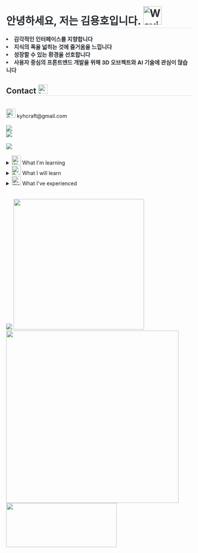 <div style="text-align: left;"> 
    <h1 style="border-bottom: 1px solid #d8dee4; color: #282d33;">안녕하세요, 저는 김용호입니다. <img src="https://raw.githubusercontent.com/Tarikul-Islam-Anik/Animated-Fluent-Emojis/master/Emojis/Hand%20gestures/Waving%20Hand%20Light%20Skin%20Tone.png" alt="Waving Hand Light Skin Tone" width="50" height="50" /></h1>  
    <div style="font-weight: 700; font-size: 15px; text-align: left; color: #282d33;"> <li> 감각적인 인터페이스를 지향합니다</li><li>지식의 폭을 넓히는 것에 즐거움을 느낍니다</li><li> 성장할 수 있는 환경을 선호합니다</li><li>사용자 중심의 프론트엔드 개발을 위해 3D 오브젝트와 AI 기술에 관심이 많습니다</li>  </div> 
    </div>
    <div style="text-align: left;">
    <h2 style="border-bottom: 1px solid #d8dee4; color: #282d33;"> Contact <img src="https://raw.githubusercontent.com/Tarikul-Islam-Anik/Animated-Fluent-Emojis/master/Emojis/Smilies/Love%20Letter.png" alt="Love Letter" width="25" height="25" /></h2> <br> 
      <div><img src="https://raw.githubusercontent.com/Tarikul-Islam-Anik/Animated-Fluent-Emojis/master/Emojis/Objects/Envelope.png" alt="Envelope" width="25" height="25" /> kyhcraft@gmail.com</div> <br>
    <div style="text-align: left;">
        <a href=https://velog.io/@kyhh/><img src="https://img.shields.io/badge/Velog-000000?style=for-the-badge&logo=Velog&logoColor=white&link=https://velog.io/@kyhh/"></a><div style="text-align: left;"><a href=https://www.instagram.com/kyhh__/><img src="https://img.shields.io/badge/Instagram-000000?style=for-the-badge&logo=Instagram&logoColor=white&link=https://www.instagram.com/kyhh__/"></a></div>
        <br> 
    <div style="text-align: left;"> <a href="https://hits.seeyoufarm.com"> <img src="https://hits.seeyoufarm.com/api/count/incr/badge.svg?url=https%3A%2F%2Fgithub.com%2FKKYHH%2F&count_bg=%23000000&title_bg=%23000000&icon=github.svg&icon_color=%23FFFFFF&title=GitHub&edge_flat=false"/></a>
       </div> 
    </div> <br>
    <details>
    <summary> <img src="https://raw.githubusercontent.com/Tarikul-Islam-Anik/Animated-Fluent-Emojis/master/Emojis/Hand%20gestures/Writing%20Hand%20Light%20Skin%20Tone.png" alt="Writing Hand Light Skin Tone" width="25" height="25" /> What I'm learning </summary> <br> 
    <div style="text-align: left;">
    <div style="margin: ; text-align: left;" "text-align: left;"> 
          <img src="https://img.shields.io/badge/HTML5-E34F26?style=for-the-badge&logo=HTML5&logoColor=white"><img src="https://img.shields.io/badge/CSS3-1572B6?style=for-the-badge&logo=CSS3&logoColor=white"><img src="https://img.shields.io/badge/Javascript-F7DF1E?style=for-the-badge&logo=Javascript&logoColor=white"><img src="https://img.shields.io/badge/TypeScript-3178C6?style=for-the-badge&logo=typescript&logoColor=white">
        <br>
          <img src="https://img.shields.io/badge/React-61DAFB?style=for-the-badge&logo=React&logoColor=white"><img src="https://img.shields.io/badge/Next.js-000000?style=for-the-badge&logo=Next.js&logoColor=white"><img src="https://img.shields.io/badge/R3F-000000?style=for-the-badge&logo=threedotjs&logoColor=white"><img src="https://img.shields.io/badge/TanStack Query-FF4154?style=for-the-badge&logo=reactquery&logoColor=white" /><img src="https://img.shields.io/badge/zustand-382923?style=for-the-badge&logo=&logoColor=white" />
        <br>
          <img src="https://img.shields.io/badge/Tailwind CSS-06B6D4?style=for-the-badge&logo=Tailwind CSS&logoColor=white"><img src="https://img.shields.io/badge/StyleX-0467DF?style=for-the-badge&logo=Meta&logoColor=white">
        <br>
        <img src="https://img.shields.io/badge/Amazon S3-569A31?style=for-the-badge&logo=amazons3&logoColor=white"><img src="https://img.shields.io/badge/Amazon CloudFront-8C4FFF?style=for-the-badge&logo=&logoColor=white"><img src="https://img.shields.io/badge/Amazon Route 53-8C4FFF?style=for-the-badge&logo=&logoColor=white"><img src="https://img.shields.io/badge/GitHub Actions-2088FF?style=for-the-badge&logo=githubactions&logoColor=white">
        <br>
        <img src="https://img.shields.io/badge/Figma-F24E1E?style=for-the-badge&logo=Figma&logoColor=white">
</div>
    </div>
    </details>
    <details>
    <summary><img src="https://raw.githubusercontent.com/Tarikul-Islam-Anik/Animated-Fluent-Emojis/master/Emojis/Hand%20gestures/Raised%20Fist%20Light%20Skin%20Tone.png" alt="Raised Fist Light Skin Tone" width="25" height="25" /> What I will learn </summary> <br> 
    <div style="text-align: left;">
    <div style="margin: ; text-align: left;" "text-align: left;"> 
          <img src="https://img.shields.io/badge/Recoil-0179f3?style=for-the-badge&logo=Recoil&logoColor=white"><img src="https://img.shields.io/badge/Vercel-000000?style=for-the-badge&logo=Vercel&logoColor=white"><img src="https://img.shields.io/badge/Three.js-000000?style=for-the-badge&logo=threedotjs&logoColor=white">
          <br/></div>
    </div>
    </details>
    <details>
    <summary> <img src="https://raw.githubusercontent.com/Tarikul-Islam-Anik/Animated-Fluent-Emojis/master/Emojis/Hand%20gestures/OK%20Hand%20Light%20Skin%20Tone.png" alt="OK Hand Light Skin Tone" width="25" height="25" /> What I've experienced </summary> <br> 
    <div style="text-align: left;">
    <div style="margin: ; text-align: left;" "text-align: left;"> <img src="https://img.shields.io/badge/Docker-2496ED?style=for-the-badge&logo=Docker&logoColor=white"><img src="https://img.shields.io/badge/Python-3776AB?style=for-the-badge&logo=Python&logoColor=white"><img src="https://img.shields.io/badge/Tensorflow-FF6F00?style=for-the-badge&logo=Tensorflow&logoColor=white"><img src="https://img.shields.io/badge/PyTorch-EE4C2C?style=for-the-badge&logo=PyTorch&logoColor=white"><img src="https://img.shields.io/badge/MariaDB-003545?style=for-the-badge&logo=MariaDB&logoColor=white">
          <br/></div>
    </div>
    </details>
    <br>
    <br>

<img src="https://github-readme-stats.vercel.app/api?username=KKYHH&theme=graywhite&show_icons=true" />
<img src="https://github-readme-stats.vercel.app/api/top-langs/?username=KKYHH&layout=compact&theme=graywhite" width="354" />
<a href="https://github.com/devxb/gitanimals"><img src="https://render.gitanimals.org/farms/{KKYHH}" width="468"/></a>
<a href="https://github.com/devxb/gitanimals"><img src="https://render.gitanimals.org/lines/{KKYHH}?pet-id=1" width="300" height="120"/></a>

